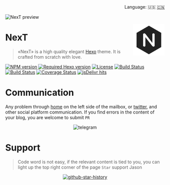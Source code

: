 <div align="right">
  Language:
  🇺🇸
  <a title="Chinese" href="/README.md">🇨🇳</a>
</div>

![NexT preview](https://user-images.githubusercontent.com/16272760/99784261-872d3200-2b56-11eb-807c-869042d1f6e8.png)

<a title="NexT website" href="https://theme-next.js.org"><img align="right" alt="NexT logo" width="100" height="100" src="https://raw.githubusercontent.com/next-theme/hexo-theme-next/master/source/images/logo.svg"></a>

# NexT

> «NexT» is a high quality elegant [Hexo](https://hexo.io) theme. It is crafted from scratch with love.

[![NPM version](https://img.shields.io/npm/v/hexo-theme-next?color=red&logo=npm&style=flat-square)](https://www.npmjs.com/package/hexo-theme-next)
[![Required Hexo version](https://img.shields.io/badge/hexo-%3E=5.3.0-blue?style=flat-square&logo=hexo)](https://hexo.io)
[![License](https://img.shields.io/badge/license-%20GPL-orange?style=flat-square&logo=gnu)](https://github.com/PDPENG/pdpeng.github.io/blob/master/LICENSE)
[![Build Status](https://img.shields.io/github/workflow/status/next-theme/hexo-theme-next/Linter?label=test&logo=github&style=flat-square)](https://github.com/PDPENG/pdpeng.github.io/actions)
[![Build Status](https://img.shields.io/github/workflow/status/next-theme/hexo-theme-next/Tester?logo=github&style=flat-square)](https://github.com/PDPENG/pdpeng.github.io/actions)
[![Coverage Status](https://img.shields.io/coveralls/github/next-theme/hexo-theme-next?logo=coveralls&style=flat-square)](https://coveralls.io/github/next-theme/hexo-theme-next)
[![jsDelivr hits](https://img.shields.io/jsdelivr/npm/hm/hexo-theme-next?logo=jsdelivr&logoColor=white&style=flat-square)](https://www.jsdelivr.com/package/npm/hexo-theme-next)

# Communication

Any problem through [home](https://github.com/PDPENG) on the left side of the mailbox, or [twitter](https://twitter.com/jasoni996), and other social platform communication. If you find errors in the content of your blog, you are welcome to submit `PR`

<div align="center">
<img src="https://user-images.githubusercontent.com/86602255/168467434-7717cf6d-fbff-4453-aa54-da74cdbe495b.png" alt="telegram" width="280">
</div>

# Support

> Code word is not easy, if the relevant content is tied to you, you can light up the top right corner of the page `Star` support Jason

<div align="center">
  <a href="https://pdpeng.github.io"><img src="https://api.star-history.com/svg?repos=PDPENG/pdpeng.github.io&type=Date" alt="github-star-history"></a>
</div>
